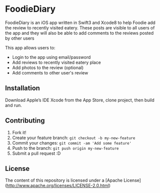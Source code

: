 # FoodieDiary
FoodieDiary is an iOS app written in Swift3 and Xcode8 to help Foodie add the review to recently visited eatery. These posts are visible to all users of the app and they will also be able to add comments to the reviews posted by other users 

This app allows users to:
- Login to the app using email/password
- Add reviews to recently visited eatery place
- Add photos to the review (optional)
- Add comments to other user's review

## Installation
Download Apple’s IDE Xcode from the App Store, clone project, then build and run.
## Contributing
1. Fork it!
2. Create your feature branch: `git checkout -b my-new-feature`
3. Commit your changes: `git commit -am 'Add some feature'`
4. Push to the branch: `git push origin my-new-feature`
5. Submit a pull request :D
## License
The content of this repository is licensed under a [Apache License] (http://www.apache.org/licenses/LICENSE-2.0.html)
